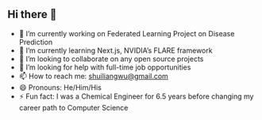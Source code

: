 ## Hi there 👋

- 🔭 I’m currently working on Federated Learning Project on Disease Prediction
- 🌱 I’m currently learning Next.js, NVIDIA’s FLARE framework
- 👯 I’m looking to collaborate on any open source projects
- 🤔 I’m looking for help with full-time job opportunities
- 📫 How to reach me: shuiliangwu@gmail.com
- 😄 Pronouns: He/Him/His
- ⚡ Fun fact: I was a Chemical Engineer for 6.5 years before changing my career path to Computer Science
